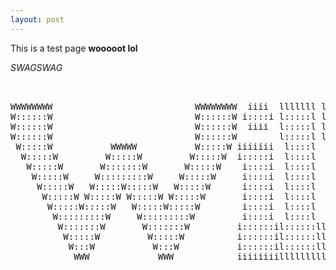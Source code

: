 ```yaml
---
layout: post
---
```


This is a test page **wooooot lol**

*SWAGSWAG*

<pre>                                                                                                                     
                                                                                                                     
WWWWWWWW                           WWWWWWWW  iiii  lllllll lllllll   iiii                                            
W::::::W                           W::::::W i::::i l:::::l l:::::l  i::::i                                           
W::::::W                           W::::::W  iiii  l:::::l l:::::l   iiii                                            
W::::::W                           W::::::W        l:::::l l:::::l                                                   
 W:::::W           WWWWW           W:::::W iiiiiii  l::::l  l::::l iiiiiii   aaaaaaaaaaaaa      mmmmmmm    mmmmmmm   
  W:::::W         W:::::W         W:::::W  i:::::i  l::::l  l::::l i:::::i   a::::::::::::a   mm:::::::m  m:::::::mm 
   W:::::W       W:::::::W       W:::::W    i::::i  l::::l  l::::l  i::::i   aaaaaaaaa:::::a m::::::::::mm::::::::::m
    W:::::W     W:::::::::W     W:::::W     i::::i  l::::l  l::::l  i::::i            a::::a m::::::::::::::::::::::m
     W:::::W   W:::::W:::::W   W:::::W      i::::i  l::::l  l::::l  i::::i     aaaaaaa:::::a m:::::mmm::::::mmm:::::m
      W:::::W W:::::W W:::::W W:::::W       i::::i  l::::l  l::::l  i::::i   aa::::::::::::a m::::m   m::::m   m::::m
       W:::::W:::::W   W:::::W:::::W        i::::i  l::::l  l::::l  i::::i  a::::aaaa::::::a m::::m   m::::m   m::::m
        W:::::::::W     W:::::::::W         i::::i  l::::l  l::::l  i::::i a::::a    a:::::a m::::m   m::::m   m::::m
         W:::::::W       W:::::::W         i::::::il::::::ll::::::li::::::ia::::a    a:::::a m::::m   m::::m   m::::m
          W:::::W         W:::::W          i::::::il::::::ll::::::li::::::ia:::::aaaa::::::a m::::m   m::::m   m::::m
           W:::W           W:::W           i::::::il::::::ll::::::li::::::i a::::::::::aa:::am::::m   m::::m   m::::m
            WWW             WWW            iiiiiiiilllllllllllllllliiiiiiii  aaaaaaaaaa  aaaammmmmm   mmmmmm   mmmmmm
</pre>


 <!--

          ____,'`-,
     _,--'   ,/::.;
  ,-'       ,/::,' `---.___        ___,_
  |       ,:';:/        ;'"`;"`--./ ,-^.;--.
  |:     ,:';,'         '         `.   ;`   `-.
   \:.,:::/;/ -:.                   `  | `     `-.
    \:::,'//__.;  ,;  ,  ,  :.`-.   :. |  ;       :.
     \,',';/O)^. :'  ;  :   '__` `  :::`.       .:' )
     |,'  |\__,: ;      ;  '/O)`.   :::`;       ' ,'
          |`--''            \__,' , ::::(       ,'
          `    ,            `--' ,: :::,'\   ,-'
           | ,;         ,    ,::'  ,:::   |,'
           |,:        .(          ,:::|   `
           ::'_   _   ::         ,::/:|
          ,',' `-' \   `.      ,:::/,:|
         | : _  _   |   '     ,::,' :::
         | \ O`'O  ,',   ,    :,'   ;::
          \ `-'`--',:' ,' , ,,'      ::
           ``:.:.__   ',-','        ::'
              `--.__, ,::.         ::'
                  |:  ::::.       ::'
                  |:  ::::::    ,::'

-->
